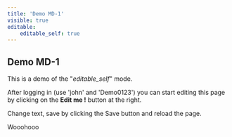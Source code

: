 ```yaml
---
title: 'Demo MD-1'
visible: true
editable:
    editable_self: true
---
```


## Demo MD-1

This is a demo of the "<i>editable_self</i>" mode.

After logging in (use 'john' and 'Demo0123') you can start editing this page by clicking on the <b>Edit me !</b> button at the right.

Change text, save by clicking the Save button and reload the page.

Wooohooo